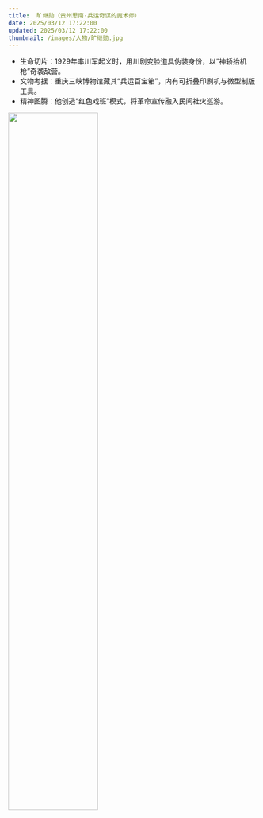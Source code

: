 ```yaml
---
title:  旷继勋（贵州思南·兵运奇谋的魔术师）
date: 2025/03/12 17:22:00
updated: 2025/03/12 17:22:00
thumbnail: /images/人物/旷继勋.jpg
---
```


- 生命切片：1929年率川军起义时，用川剧变脸道具伪装身份，以“神轿抬机枪”奇袭敌营。
- 文物考据：重庆三峡博物馆藏其“兵运百宝箱”，内有可折叠印刷机与微型制版工具。
- 精神图腾：他创造“红色戏班”模式，将革命宣传融入民间社火巡游。

<img src="/images/人物/旷继勋.jpg" width="60%" height="60%">
